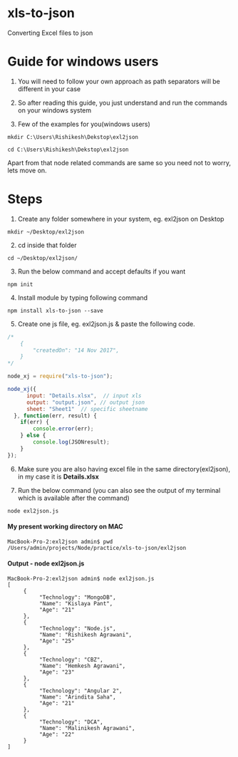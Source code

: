 # xls-to-json

Converting Excel files to json

# Guide for windows users

1) You will need to follow your own approach as path separators will be different in your case

2) So after reading this guide, you just understand and run the commands on your windows system

3) Few of the examples for you(windows users)

```
mkdir C:\Users\Rishikesh\Dekstop\exl2json

cd C:\Users\Rishikesh\Dekstop\exl2json

``` 

Apart from that node related commands are same so you need not to worry, lets move on.

# Steps

1) Create any folder somewhere in your system, eg. exl2json on Desktop

```
mkdir ~/Desktop/exl2json
```

2) cd inside that folder

```
cd ~/Desktop/exl2json/
```

3) Run the below command and accept defaults if you want

```
npm init
```

4) Install module by typing following command

```
npm install xls-to-json --save
```

5) Create one js file, eg. exl2json.js & paste the following code.

```javascript
/*
	{
		"createdOn": "14 Nov 2017",
	}
*/

node_xj = require("xls-to-json");

node_xj({
      input: "Details.xlsx",  // input xls 
      output: "output.json", // output json 
      sheet: "Sheet1"  // specific sheetname 
  }, function(err, result) {
    if(err) {
        console.error(err);
    } else {
        console.log(JSONresult);
    }
});
```

6) Make sure you are also having excel file in the same directory(exl2json), in my case it is **Details.xlsx**

7) Run the below command (you can also see the output of my terminal which is available after the command)

```
node exl2json.js
```

#### My present working directory on MAC

```
MacBook-Pro-2:exl2json admin$ pwd
/Users/admin/projects/Node/practice/xls-to-json/exl2json
```

#### Output - node exl2json.js 

```
MacBook-Pro-2:exl2json admin$ node exl2json.js 
[
     {
          "Technology": "MongoDB",
          "Name": "Kislaya Pant",
          "Age": "21"
     },
     {
          "Technology": "Node.js",
          "Name": "Rishikesh Agrawani",
          "Age": "25"
     },
     {
          "Technology": "CBZ",
          "Name": "Hemkesh Agrawani",
          "Age": "23"
     },
     {
          "Technology": "Angular 2",
          "Name": "Arindita Saha",
          "Age": "21"
     },
     {
          "Technology": "DCA",
          "Name": "Malinikesh Agrawani",
          "Age": "22"
     }
]
```
